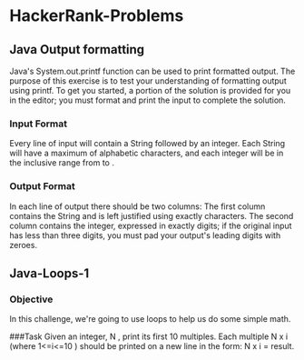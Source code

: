 # HackerRank-Problems

## Java Output formatting
Java's System.out.printf function can be used to print formatted output. The purpose of this exercise is to test your understanding of formatting output using printf.
To get you started, a portion of the solution is provided for you in the editor; you must format and print the input to complete the solution.

### Input Format
Every line of input will contain a String followed by an integer.
Each String will have a maximum of  alphabetic characters, and each integer will be in the inclusive range from  to .

### Output Format
In each line of output there should be two columns:
The first column contains the String and is left justified using exactly  characters.
The second column contains the integer, expressed in exactly  digits; if the original input has less than three digits, you must pad your output's leading digits with zeroes.


## Java-Loops-1

### Objective
In this challenge, we're going to use loops to help us do some simple math.

###Task
Given an integer, N , print its first 10 multiples. Each multiple N x i  (where 1<=i<=10 ) should be printed on a new line in the form: N x i = result.
